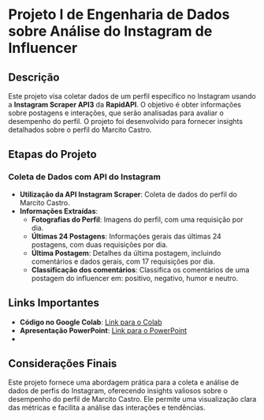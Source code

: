 # Projeto I de Engenharia de Dados sobre Análise do Instagram de Influencer

## Descrição

Este projeto visa coletar dados de um perfil específico no Instagram usando a **Instagram Scraper API3** da **RapidAPI**. O objetivo é obter informações sobre postagens e interações, que serão analisadas para avaliar o desempenho do perfil. O projeto foi desenvolvido para fornecer insights detalhados sobre o perfil do Marcito Castro.

## Etapas do Projeto

### Coleta de Dados com API do Instagram

- **Utilização da API Instagram Scraper**: Coleta de dados do perfil do Marcito Castro.
- **Informações Extraídas**:
  - **Fotografias do Perfil**: Imagens do perfil, com uma requisição por dia.
  - **Últimas 24 Postagens**: Informações gerais das últimas 24 postagens, com duas requisições por dia.
  - **Última Postagem**: Detalhes da última postagem, incluindo comentários e dados gerais, com 17 requisições por dia.
  - **Classificação dos comentários**: Classifica os comentários de uma postagem do influencer em: positivo, negativo, humor e neutro.

## Links Importantes

- **Código no Google Colab**: [Link para o Colab](#)
- **Apresentação PowerPoint**: [Link para o PowerPoint](file:///C:/Users/User/Documents/GROWDEV%20-%20ENGENHARIA%20DE%20DADOS/Projeto1_Analise_Instagram_influencer/PROJETO%20I%20-%20ENGENHARIA%20DE%20DADOS%20-%20GROWDEV.pdf)
- 
## Considerações Finais

Este projeto fornece uma abordagem prática para a coleta e análise de dados de perfis do Instagram, oferecendo insights valiosos sobre o desempenho do perfil de Marcito Castro. Ele permite uma visualização clara das métricas e facilita a análise das interações e tendências.
